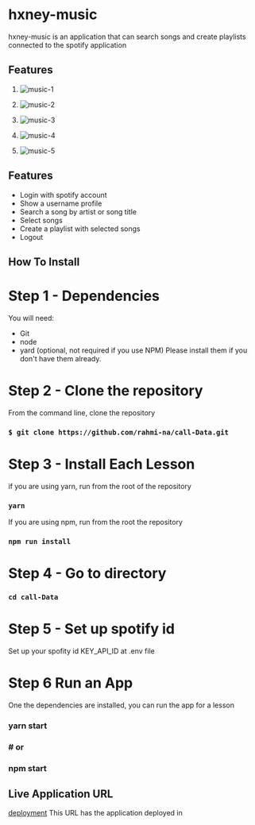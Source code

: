 # hxney-music

hxney-music is an application that can search songs and create playlists connected to the spotify application

## Features
1. ![music-1](https://user-images.githubusercontent.com/79822759/164893452-6cbc45c1-2db6-4f8e-9cf2-f4fa55e2e209.png)

2. ![music-2](https://user-images.githubusercontent.com/79822759/164893456-2be6eeb3-0b5c-45e2-84ef-fe776e6868cd.png)

3. ![music-3](https://user-images.githubusercontent.com/79822759/164893458-d121d7bd-6992-47d7-9478-bb3a13e67638.png)

4. ![music-4](https://user-images.githubusercontent.com/79822759/164893463-457ce9e9-810d-44ab-b4df-8ba5c1ee4bb2.png)

5. ![music-5](https://user-images.githubusercontent.com/79822759/164893465-182f9e65-1067-4b0d-9e97-19f77e49d22e.png)

## Features

* Login with spotify account
* Show a username profile
* Search a song by artist or song title
* Select songs
* Create a playlist with selected songs
* Logout


## How To Install

# Step 1 - Dependencies

You will need:
* Git
* node
* yard (optional, not required if you use NPM)
Please install them if you don't have them already.

# Step 2 - Clone the repository
From the command line, clone the repository

### `$ git clone https://github.com/rahmi-na/call-Data.git`

# Step 3 - Install Each Lesson
if you are using yarn, run from the root of the repository

### `yarn`

If you are using npm, run from the root the repository

### `npm run install`

# Step 4 - Go to directory
### `cd call-Data`

# Step 5 - Set up spotify id
Set up your spofity id KEY_API_ID at .env file

# Step 6 Run an App
One the dependencies are installed, you can run the app for a lesson

### yarn start
### # or
### npm start

## Live Application URL
[deployment](https://hxney-music.vercel.app/)
This URL has the application deployed in

